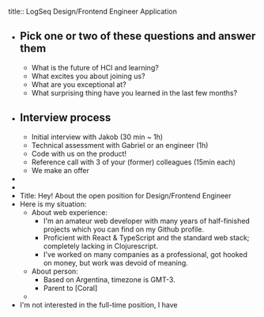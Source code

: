 title:: LogSeq Design/Frontend Engineer Application

- ## Pick one or two of these questions and answer them
	- What is the future of HCI and learning?
	- What excites you about joining us?
	- What are you exceptional at?
	- What surprising thing have you learned in the last few months?
- ## Interview process
	- Initial interview with Jakob (30 min ~ 1h)
	- Technical assessment with Gabriel or an engineer (1h)
	- Code with us on the product!
	- Reference call with 3 of your (former) colleagues (15min each)
	- We make an offer
-
-
- Title: Hey! About the open position for Design/Frontend Engineer
- Here is my situation:
	- About web experience:
		- I'm an amateur web developer with many years of half-finished projects which you can find on my Github profile.
		- Proficient with React & TypeScript and the standard web stack; completely lacking in Clojurescript.
		- I've worked on many companies as a professional, got hooked on money, but work was devoid of meaning.
	- About person:
		- Based on Argentina, timezone is GMT-3.
		- Parent to [Coral]
	-
- I'm not interested in the full-time position, I have